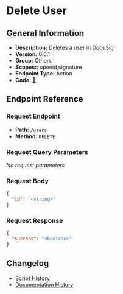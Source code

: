 # Delete User

## General Information

- **Description:** Deletes a user in DocuSign
- **Version:** 0.0.1
- **Group:** Others
- **Scopes:**: openid,signature
- **Endpoint Type:** Action
- **Code:** [🔗](https://github.com/NangoHQ/integration-templates/tree/main/integrations/docusign-sandbox/actions/delete-user.ts)

## Endpoint Reference

### Request Endpoint

- **Path:** `/users`
- **Method:** `DELETE`

### Request Query Parameters

_No request parameters_

### Request Body

```json
{
  "id": "<string>"
}
```

### Request Response

```json
{
  "success": "<boolean>"
}
```

## Changelog

- [Script History](https://github.com/NangoHQ/integration-templates/commits/main/integrations/docusign-sandbox/actions/delete-user.ts)
- [Documentation History](https://github.com/NangoHQ/integration-templates/commits/main/integrations/docusign-sandbox/actions/delete-user.md)
